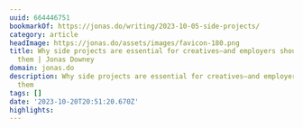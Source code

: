 ```yaml
---
uuid: 664446751
bookmarkOf: https://jonas.do/writing/2023-10-05-side-projects/
category: article
headImage: https://jonas.do/assets/images/favicon-180.png
title: Why side projects are essential for creatives—and employers should embrace
  them | Jonas Downey
domain: jonas.do
description: Why side projects are essential for creatives—and employers should embrace
  them
tags: []
date: '2023-10-20T20:51:20.670Z'
highlights: 
---
```




